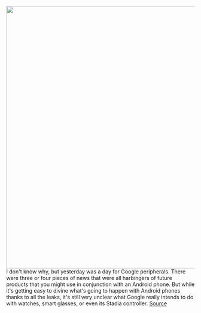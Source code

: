 <img src='https://cdn.vox-cdn.com/thumbor/NdyvefDUfsPB5Kc8E9reMrLUpdU=/0x0:2040x1360/1200x800/filters:focal(857x517:1183x843)/cdn.vox-cdn.com/uploads/chorus_image/image/67004247/jbareham_170206_1419_0095.0.0.jpg' width='700px' /><br/>
I don't know why, but yesterday was a day for Google peripherals. There were three or four pieces of news that were all harbingers of future products that you might use in conjunction with an Android phone. But while it's getting easy to divine what's going to happen with Android phones thanks to all the leaks, it's still very unclear what Google really intends to do with watches, smart glasses, or even its Stadia controller.
<a href='https://www.theverge.com/2020/7/1/21309368/googles-android-peripherals-are-going-to-take-time'> Source <a/>